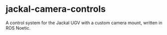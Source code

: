 # jackal-camera-controls

A control system for the Jackal UGV with a custom camera mount, written in ROS Noetic.